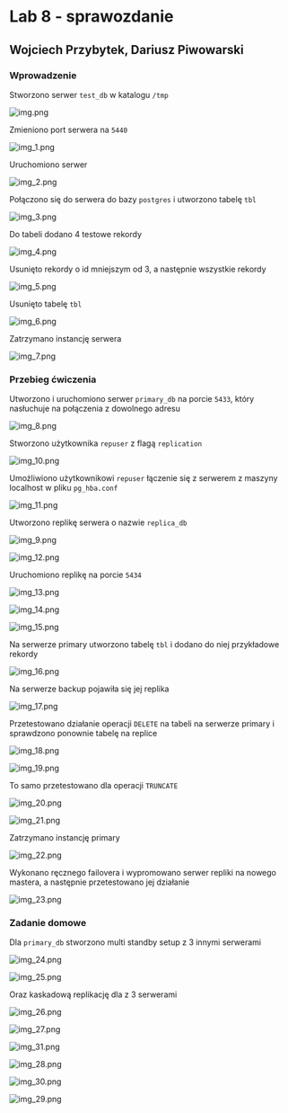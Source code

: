 # Lab 8 - sprawozdanie
## Wojciech Przybytek, Dariusz Piwowarski

### Wprowadzenie

Stworzono serwer `test_db` w katalogu `/tmp`

![img.png](img.png)

Zmieniono port serwera na `5440`

![img_1.png](img_1.png)

Uruchomiono serwer

![img_2.png](img_2.png)

Połączono się do serwera do bazy `postgres` i utworzono tabelę `tbl`

![img_3.png](img_3.png)

Do tabeli dodano 4 testowe rekordy

![img_4.png](img_4.png)

Usunięto rekordy o id mniejszym od 3, a następnie wszystkie rekordy

![img_5.png](img_5.png)

Usunięto tabelę `tbl`

![img_6.png](img_6.png)

Zatrzymano instancję serwera

![img_7.png](img_7.png)

### Przebieg ćwiczenia

Utworzono i uruchomiono serwer `primary_db` na porcie `5433`, który nasłuchuje na połączenia z dowolnego adresu

![img_8.png](img_8.png)

Stworzono użytkownika `repuser` z flagą `replication`

![img_10.png](img_10.png)

Umożliwiono użytkownikowi `repuser` łączenie się z serwerem z maszyny localhost w pliku `pg_hba.conf`

![img_11.png](img_11.png)

Utworzono replikę serwera o nazwie `replica_db`

![img_9.png](img_9.png)

![img_12.png](img_12.png)

Uruchomiono replikę na porcie `5434`

![img_13.png](img_13.png)

![img_14.png](img_14.png)

![img_15.png](img_15.png)

Na serwerze primary utworzono tabelę `tbl` i dodano do niej przykładowe rekordy

![img_16.png](img_16.png)

Na serwerze backup pojawiła się jej replika

![img_17.png](img_17.png)

Przetestowano działanie operacji `DELETE` na tabeli na serwerze primary i sprawdzono ponownie tabelę na replice

![img_18.png](img_18.png)

![img_19.png](img_19.png)

To samo przetestowano dla operacji `TRUNCATE`

![img_20.png](img_20.png)

![img_21.png](img_21.png)

Zatrzymano instancję primary

![img_22.png](img_22.png)

Wykonano ręcznego failovera i wypromowano serwer repliki na nowego mastera, a następnie przetestowano jej działanie

![img_23.png](img_23.png)

### Zadanie domowe

Dla `primary_db` stworzono multi standby setup z 3 innymi serwerami

![img_24.png](img_24.png)

![img_25.png](img_25.png)

Oraz kaskadową replikację dla z 3 serwerami

![img_26.png](img_26.png)

![img_27.png](img_27.png)

![img_31.png](img_31.png)

![img_28.png](img_28.png)

![img_30.png](img_30.png)

![img_29.png](img_29.png)